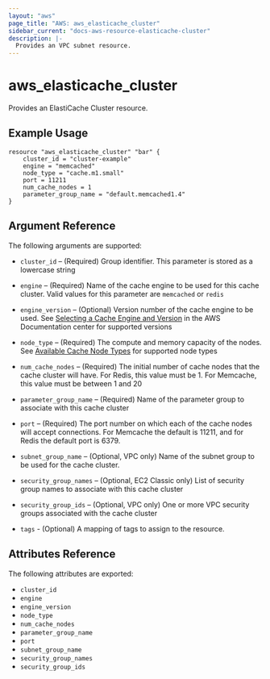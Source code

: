 ```yaml
---
layout: "aws"
page_title: "AWS: aws_elasticache_cluster"
sidebar_current: "docs-aws-resource-elasticache-cluster"
description: |-
  Provides an VPC subnet resource.
---
```


# aws\_elasticache\_cluster

Provides an ElastiCache Cluster resource.

## Example Usage

```
resource "aws_elasticache_cluster" "bar" {
    cluster_id = "cluster-example"
    engine = "memcached"
    node_type = "cache.m1.small"
    port = 11211
    num_cache_nodes = 1
    parameter_group_name = "default.memcached1.4"
}
```

## Argument Reference

The following arguments are supported:

* `cluster_id` – (Required) Group identifier. This parameter is stored as a
lowercase string

* `engine` – (Required) Name of the cache engine to be used for this cache cluster.
 Valid values for this parameter are `memcached` or `redis`

* `engine_version` – (Optional) Version number of the cache engine to be used.
See [Selecting a Cache Engine and Version](http://docs.aws.amazon.com/AmazonElastiCache/latest/UserGuide/SelectEngine.html)
in the AWS Documentation center for supported versions

* `node_type` – (Required) The compute and memory capacity of the nodes. See
[Available Cache Node Types](http://aws.amazon.com/elasticache/details#Available_Cache_Node_Types) for
supported node types

* `num_cache_nodes` – (Required) The initial number of cache nodes that the
cache cluster will have. For Redis, this value must be 1. For Memcache, this
value must be between 1 and 20

* `parameter_group_name` – (Required) Name of the parameter group to associate
with this cache cluster

* `port` – (Required) The port number on which each of the cache nodes will
accept connections. For Memcache the default is 11211, and for Redis the default port is 6379.

* `subnet_group_name` – (Optional, VPC only) Name of the subnet group to be used
for the cache cluster.

* `security_group_names` – (Optional, EC2 Classic only) List of security group
names to associate with this cache cluster

* `security_group_ids` – (Optional, VPC only) One or more VPC security groups associated
 with the cache cluster

* `tags` - (Optional) A mapping of tags to assign to the resource.


## Attributes Reference

The following attributes are exported:

* `cluster_id`
* `engine`
* `engine_version`
* `node_type`
* `num_cache_nodes`
* `parameter_group_name`
* `port`
* `subnet_group_name`
* `security_group_names`
* `security_group_ids`
